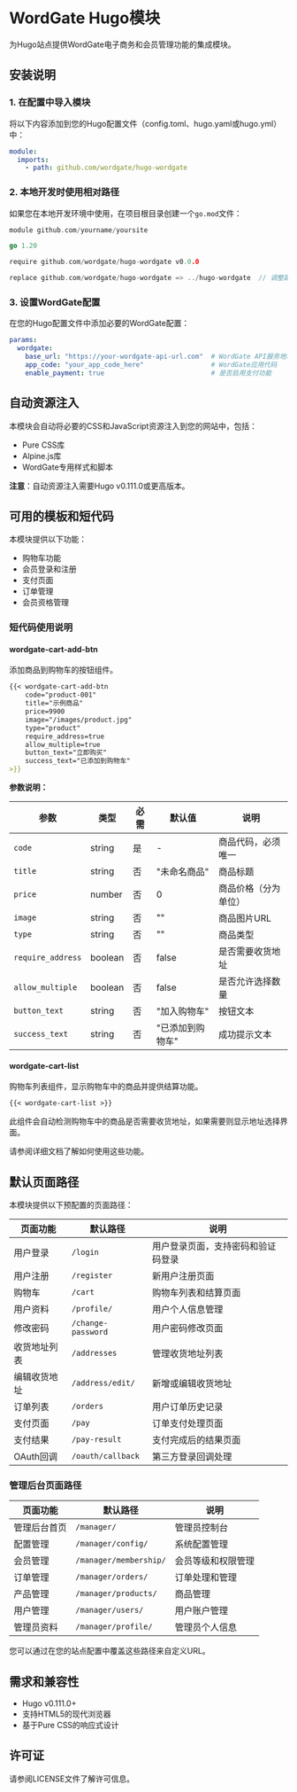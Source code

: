 # WordGate Hugo模块

为Hugo站点提供WordGate电子商务和会员管理功能的集成模块。

## 安装说明

### 1. 在配置中导入模块

将以下内容添加到您的Hugo配置文件（config.toml、hugo.yaml或hugo.yml）中：

```yaml
module:
  imports:
    - path: github.com/wordgate/hugo-wordgate
```

### 2. 本地开发时使用相对路径

如果您在本地开发环境中使用，在项目根目录创建一个`go.mod`文件：

```go
module github.com/yourname/yoursite

go 1.20

require github.com/wordgate/hugo-wordgate v0.0.0

replace github.com/wordgate/hugo-wordgate => ../hugo-wordgate  // 调整路径以匹配您的目录结构
```

### 3. 设置WordGate配置

在您的Hugo配置文件中添加必要的WordGate配置：

```yaml
params:
  wordgate:
    base_url: "https://your-wordgate-api-url.com"  # WordGate API服务地址
    app_code: "your_app_code_here"                 # WordGate应用代码
    enable_payment: true                           # 是否启用支付功能
```

## 自动资源注入

本模块会自动将必要的CSS和JavaScript资源注入到您的网站中，包括：

- Pure CSS库
- Alpine.js库
- WordGate专用样式和脚本

**注意**：自动资源注入需要Hugo v0.111.0或更高版本。

## 可用的模板和短代码

本模块提供以下功能：

- 购物车功能
- 会员登录和注册
- 支付页面
- 订单管理
- 会员资格管理

### 短代码使用说明

#### wordgate-cart-add-btn

添加商品到购物车的按钮组件。

```markdown
{{< wordgate-cart-add-btn 
    code="product-001" 
    title="示例商品" 
    price=9900 
    image="/images/product.jpg"
    type="product"
    require_address=true
    allow_multiple=true
    button_text="立即购买"
    success_text="已添加到购物车"
>}}
```

**参数说明：**

| 参数 | 类型 | 必需 | 默认值 | 说明 |
|------|------|------|--------|------|
| `code` | string | 是 | - | 商品代码，必须唯一 |
| `title` | string | 否 | "未命名商品" | 商品标题 |
| `price` | number | 否 | 0 | 商品价格（分为单位） |
| `image` | string | 否 | "" | 商品图片URL |
| `type` | string | 否 | "" | 商品类型 |
| `require_address` | boolean | 否 | false | 是否需要收货地址 |
| `allow_multiple` | boolean | 否 | false | 是否允许选择数量 |
| `button_text` | string | 否 | "加入购物车" | 按钮文本 |
| `success_text` | string | 否 | "已添加到购物车" | 成功提示文本 |

#### wordgate-cart-list

购物车列表组件，显示购物车中的商品并提供结算功能。

```markdown
{{< wordgate-cart-list >}}
```

此组件会自动检测购物车中的商品是否需要收货地址，如果需要则显示地址选择界面。

请参阅详细文档了解如何使用这些功能。

## 默认页面路径

本模块提供以下预配置的页面路径：

| 页面功能 | 默认路径 | 说明 |
|---------|---------|------|
| 用户登录 | `/login` | 用户登录页面，支持密码和验证码登录 |
| 用户注册 | `/register` | 新用户注册页面 |
| 购物车 | `/cart` | 购物车列表和结算页面 |
| 用户资料 | `/profile/` | 用户个人信息管理 |
| 修改密码 | `/change-password` | 用户密码修改页面 |
| 收货地址列表 | `/addresses` | 管理收货地址列表 |
| 编辑收货地址 | `/address/edit/` | 新增或编辑收货地址 |
| 订单列表 | `/orders` | 用户订单历史记录 |
| 支付页面 | `/pay` | 订单支付处理页面 |
| 支付结果 | `/pay-result` | 支付完成后的结果页面 |
| OAuth回调 | `/oauth/callback` | 第三方登录回调处理 |

### 管理后台页面路径

| 页面功能 | 默认路径 | 说明 |
|---------|---------|------|
| 管理后台首页 | `/manager/` | 管理员控制台 |
| 配置管理 | `/manager/config/` | 系统配置管理 |
| 会员管理 | `/manager/membership/` | 会员等级和权限管理 |
| 订单管理 | `/manager/orders/` | 订单处理和管理 |
| 产品管理 | `/manager/products/` | 商品管理 |
| 用户管理 | `/manager/users/` | 用户账户管理 |
| 管理员资料 | `/manager/profile/` | 管理员个人信息 |

您可以通过在您的站点配置中覆盖这些路径来自定义URL。

## 需求和兼容性

- Hugo v0.111.0+
- 支持HTML5的现代浏览器
- 基于Pure CSS的响应式设计

## 许可证

请参阅LICENSE文件了解许可信息。